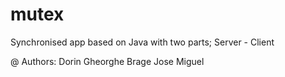 mutex
=====

Synchronised app based on Java with two parts; Server - Client



@ Authors:
  Dorin Gheorghe Brage
  Jose Miguel
